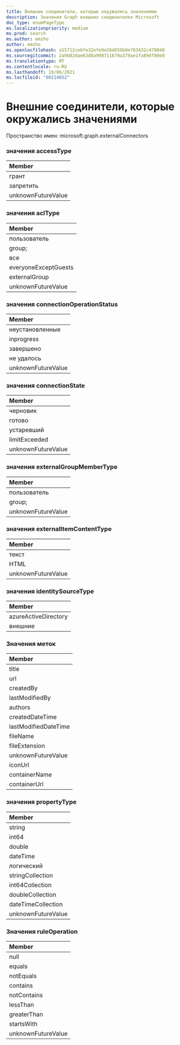 ```yaml
---
title: Внешние соединители, которые окружались значениями
description: Значения Graph внешних соединителях Microsoft
doc_type: enumPageType
ms.localizationpriority: medium
ms.prod: search
ms.author: emzho
author: emzho
ms.openlocfilehash: a15712ce6fe32efe9e26d659b8e763432c478040
ms.sourcegitcommit: 2a9b82dae63d8a998711679a379ae1fa89df80e0
ms.translationtype: MT
ms.contentlocale: ru-RU
ms.lasthandoff: 10/06/2021
ms.locfileid: "60214652"
---
```

# <a name="external-connectors-enum-values"></a>Внешние соединители, которые окружались значениями

Пространство имен: microsoft.graph.externalConnectors

### <a name="accesstype-values"></a>значения accessType

| Member
|:--------------
| грант
| запретить
| unknownFutureValue

### <a name="acltype-values"></a>значения aclType

| Member
|:--------------
| пользователь
| group;
| все
| everyoneExceptGuests
| externalGroup
| unknownFutureValue


### <a name="connectionoperationstatus-values"></a>значения connectionOperationStatus

| Member
|:--------------
| неустановленные
| inprogress
| завершено
| не удалось
| unknownFutureValue


### <a name="connectionstate-values"></a>значения connectionState

|Member
|:--------------
| черновик
| готово
| устаревший
| limitExceeded
| unknownFutureValue


### <a name="externalgroupmembertype-values"></a>значения externalGroupMemberType

| Member
|:--------------
| пользователь
| group;
| unknownFutureValue


### <a name="externalitemcontenttype-values"></a>значения externalItemContentType

| Member
|:--------------
| текст
| HTML
| unknownFutureValue

### <a name="identitysourcetype-values"></a>значения identitySourceType

| Member
|:--------------
| azureActiveDirectory
| внешние


### <a name="label-values"></a>Значения меток

| Member
|:--------------
| title
| url
| createdBy
| lastModifiedBy
| authors
| createdDateTime
| lastModifiedDateTime
| fileName
| fileExtension
| unknownFutureValue
| iconUrl
| containerName
| containerUrl


### <a name="propertytype-values"></a>значения propertyType

| Member
|:--------------
| string
| int64
| double
| dateTime
| логический
| stringCollection
| int64Collection
| doubleCollection
| dateTimeCollection
| unknownFutureValue

### <a name="ruleoperation-values"></a>Значения ruleOperation 

|Member|
|:---|
|null|
|equals|
|notEquals|
|contains|
|notContains|
|lessThan|
|greaterThan|
|startsWith|
|unknownFutureValue|

<!--
{
  "type": "#page.annotation",
  "namespace": "microsoft.graph.externalConnectors"
}
-->



